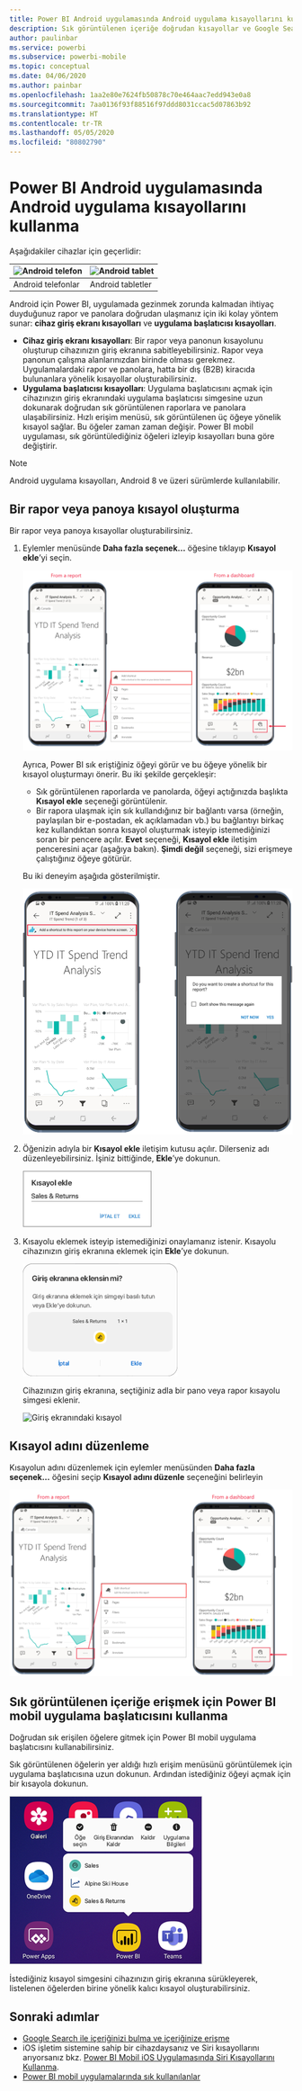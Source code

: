 ```yaml
---
title: Power BI Android uygulamasında Android uygulama kısayollarını kullanma
description: Sık görüntülenen içeriğe doğrudan kısayollar ve Google Search ile hızla erişme hakkında bilgi edinin.
author: paulinbar
ms.service: powerbi
ms.subservice: powerbi-mobile
ms.topic: conceptual
ms.date: 04/06/2020
ms.author: painbar
ms.openlocfilehash: 1aa2e80e7624fb50878c70e464aac7edd943e0a8
ms.sourcegitcommit: 7aa0136f93f88516f97ddd8031ccac5d07863b92
ms.translationtype: HT
ms.contentlocale: tr-TR
ms.lasthandoff: 05/05/2020
ms.locfileid: "80802790"
---
```

# <a name="use-android-app-shortcuts-in-the-power-bi-android-app"></a>Power BI Android uygulamasında Android uygulama kısayollarını kullanma

Aşağıdakiler cihazlar için geçerlidir:

| ![Android telefon](./media/mobile-app-quick-access-shortcuts/android-logo-40-px.png) | ![Android tablet](./media/mobile-app-quick-access-shortcuts/android-logo-40-px.png) |
|:--- |:--- |
| Android telefonlar |Android tabletler |

Android için Power BI, uygulamada gezinmek zorunda kalmadan ihtiyaç duyduğunuz rapor ve panolara doğrudan ulaşmanız için iki kolay yöntem sunar: **cihaz giriş ekranı kısayolları** ve **uygulama başlatıcısı kısayolları**.
 * **Cihaz giriş ekranı kısayolları**: Bir rapor veya panonun kısayolunu oluşturup cihazınızın giriş ekranına sabitleyebilirsiniz. Rapor veya panonun çalışma alanlarınızdan birinde olması gerekmez. Uygulamalardaki rapor ve panolara, hatta bir dış (B2B) kiracıda bulunanlara yönelik kısayollar oluşturabilirsiniz.
 * **Uygulama başlatıcısı kısayolları**: Uygulama başlatıcısını açmak için cihazınızın giriş ekranındaki uygulama başlatıcısı simgesine uzun dokunarak doğrudan sık görüntülenen raporlara ve panolara ulaşabilirsiniz. Hızlı erişim menüsü, sık görüntülenen üç öğeye yönelik kısayol sağlar. Bu öğeler zaman zaman değişir. Power BI mobil uygulaması, sık görüntülediğiniz öğeleri izleyip kısayolları buna göre değiştirir.

 >[!NOTE]
 >Android uygulama kısayolları, Android 8 ve üzeri sürümlerde kullanılabilir.

## <a name="create-a-shortcut-to-any-report-or-dashboard"></a>Bir rapor veya panoya kısayol oluşturma

Bir rapor veya panoya kısayollar oluşturabilirsiniz.

1. Eylemler menüsünde **Daha fazla seçenek...** öğesine tıklayıp **Kısayol ekle**’yi seçin.

   ![Eylem menüsünde kısayol ekle seçeneği](media/mobile-app-quick-access-shortcuts/mobile-add-shortcut-action-menu.png)

   Ayrıca, Power BI sık eriştiğiniz öğeyi görür ve bu öğeye yönelik bir kısayol oluşturmayı önerir. Bu iki şekilde gerçekleşir:
   * Sık görüntülenen raporlarda ve panolarda, öğeyi açtığınızda başlıkta **Kısayol ekle** seçeneği görüntülenir.
   * Bir rapora ulaşmak için sık kullandığınız bir bağlantı varsa (örneğin, paylaşılan bir e-postadan, ek açıklamadan vb.) bu bağlantıyı birkaç kez kullandıktan sonra kısayol oluşturmak isteyip istemediğinizi soran bir pencere açılır. **Evet** seçeneği, **Kısayol ekle** iletişim penceresini açar (aşağıya bakın). **Şimdi değil** seçeneği, sizi erişmeye çalıştığınız öğeye götürür.
   
   Bu iki deneyim aşağıda gösterilmiştir.

   ![Başlıktaki kısayol ekle seçeneği](media/mobile-app-quick-access-shortcuts/mobile-add-shortcut-banner.png)


 1. Öğenizin adıyla bir **Kısayol ekle** iletişim kutusu açılır. Dilerseniz adı düzenleyebilirsiniz. İşiniz bittiğinde, **Ekle**’ye dokunun.

    ![Kısayol ekle iletişim kutusu](media/mobile-app-quick-access-shortcuts/mobile-add-shortcut-dialog.png)

1. Kısayolu eklemek isteyip istemediğinizi onaylamanız istenir. Kısayolu cihazınızın giriş ekranına eklemek için **Ekle**’ye dokunun.

   ![Kısayolu onaylama](media/mobile-app-quick-access-shortcuts/mobile-confirm-shortcut.png)

   Cihazınızın giriş ekranına, seçtiğiniz adla bir pano veya rapor kısayolu simgesi eklenir.

   ![Giriş ekranındaki kısayol](media/mobile-app-quick-access-shortcuts/mobile-shortcut-on-home-screen.png)

## <a name="edit-the-shortcut-name"></a>Kısayol adını düzenleme

Kısayolun adını düzenlemek için eylemler menüsünden **Daha fazla seçenek...** öğesini seçip **Kısayol adını düzenle** seçeneğini belirleyin

 ![Kısayol adını düzenle](media/mobile-app-quick-access-shortcuts/mobile-edit-shortcut.png)

## <a name="use-the-power-bi-mobile-app-launcher-to-access-frequently-viewed-content"></a>Sık görüntülenen içeriğe erişmek için Power BI mobil uygulama başlatıcısını kullanma

Doğrudan sık erişilen öğelere gitmek için Power BI mobil uygulama başlatıcısını kullanabilirsiniz.

Sık görüntülenen öğelerin yer aldığı hızlı erişim menüsünü görüntülemek için uygulama başlatıcısına uzun dokunun. Ardından istediğiniz öğeyi açmak için bir kısayola dokunun.

![Mobil uygulama başlatıcısının hızlı erişim menüsü](media/mobile-app-quick-access-shortcuts/mobile-shortcut-from-quick-access-menu.png)

İstediğiniz kısayol simgesini cihazınızın giriş ekranına sürükleyerek, listelenen öğelerden birine yönelik kalıcı kısayol oluşturabilirsiniz.

## <a name="next-steps"></a>Sonraki adımlar
* [Google Search ile içeriğinizi bulma ve içeriğinize erişme](mobile-app-find-access-google-search.md)
* iOS işletim sistemine sahip bir cihazdaysanız ve Siri kısayollarını arıyorsanız bkz. [Power BI Mobil iOS Uygulamasında Siri Kısayollarını Kullanma](mobile-apps-ios-siri-shortcuts.md).
* [Power BI mobil uygulamalarında sık kullanılanlar](mobile-apps-favorites.md)
